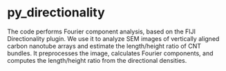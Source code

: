 # py_directionality
The code performs Fourier component analysis, based on the FIJI Directionality plugin. We use it to analyze SEM images of vertically aligned carbon nanotube arrays and estimate the length/height ratio of CNT bundles. It preprocesses the image, calculates Fourier components, and computes the length/height ratio from the directional densities.
